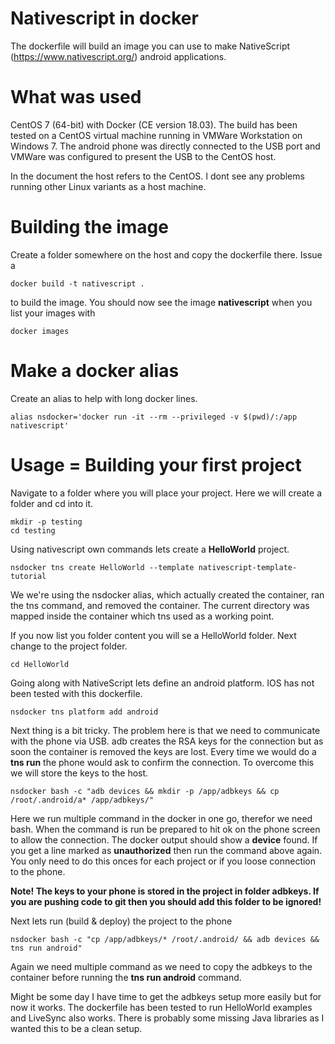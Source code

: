 # Nativescript in docker
The dockerfile will build an image you can use to make NativeScript (https://www.nativescript.org/) android applications.


# What was used
CentOS 7 (64-bit) with Docker (CE version 18.03).
The build has been tested on a CentOS virtual machine running in VMWare Workstation on Windows 7. The android phone was directly connected to the USB port and VMWare was configured to present the USB to the CentOS host.

In the document the host refers to the CentOS.
I dont see any problems running other Linux variants as a host machine.


# Building the image
Create a folder somewhere on the host and copy the dockerfile there. Issue a 
```
docker build -t nativescript .
```
to build the image. You should now see the image **nativescript** when you list your images with
```
docker images
```


# Make a docker alias
Create an alias to help with long docker lines.
```
alias nsdocker='docker run -it --rm --privileged -v $(pwd)/:/app nativescript'
```


# Usage = Building your first project
Navigate to a folder where you will place your project. Here we will create a folder and cd into it.
```
mkdir -p testing
cd testing
```

Using nativescript own commands lets create a **HelloWorld** project.
```
nsdocker tns create HelloWorld --template nativescript-template-tutorial
```
We we're using the nsdocker alias, which actually created the container, ran the tns command, and removed the container. The current directory was mapped inside the container which tns used as a working point.

If you now list you folder content you will se a HelloWorld folder.
Next change to the project folder.
```
cd HelloWorld
```

Going along with NativeScript lets define an android platform. IOS has not been tested with this dockerfile.
```
nsdocker tns platform add android
```

Next thing is a bit tricky. The problem here is that we need to communicate with the phone via USB. adb creates the RSA keys for the connection but as soon the container is removed the keys are lost. Every time we would do a **tns run** the phone would ask to confirm the connection. To overcome this we will store the keys to the host.
```
nsdocker bash -c "adb devices && mkdir -p /app/adbkeys && cp /root/.android/a* /app/adbkeys/"
```
Here we run multiple command in the docker in one go, therefor we need bash. When the command is run be prepared to hit ok on the phone screen to allow the connection. The docker output should show a **device** found. If you get a line marked as **unauthorized** then run the command above again.
You only need to do this onces for each project or if you loose connection to the phone.

**Note! The keys to your phone is stored in the project in folder adbkeys. If you are pushing code to git then you should add this folder to be ignored!**


Next lets run (build & deploy) the project to the phone
```
nsdocker bash -c "cp /app/adbkeys/* /root/.android/ && adb devices && tns run android"
```
Again we need multiple command as we need to copy the adbkeys to the container before running the **tns run android** command.


Might be some day I have time to get the adbkeys setup more easily but for now it works. The dockerfile has been tested to run HelloWorld examples and LiveSync also works. There is probably some missing Java libraries as I wanted this to be a clean setup.

